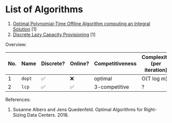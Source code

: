 # List of Algorithms

1. [Optimal Polynomial-Time Offline Algorithm computing an Integral Solution](alg1.rs) [1]
2. [Discrete Lazy Capacity Provisioning](alg2.rs) [1]

Overview:

| No. | Name   | Discrete? | Online? | Competitiveness | Complexity (per iteration) |
| --- | ------ | --------- | ------- | --------------- | -------------------------- |
| 1   | `dopt` | ✅        | ❌      | optimal         | O(T log m)                 |
| 2   | `lcp`  | ✅        | ✅      | 3-competitive   | ?                          |

References:

1. Susanne Albers and Jens Quedenfeld. Optimal Algorithms for Right-Sizing Data Centers. 2018.

